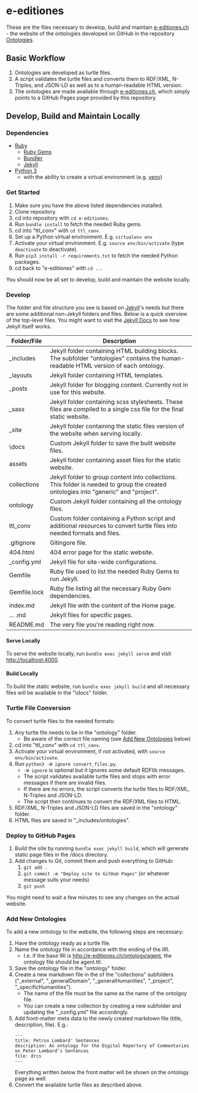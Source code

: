 # e-editiones

These are the files necessary to develop, build and maintain [e-editiones.ch](https://e-editiones.ch) - the website of the ontologies developed on GitHub in the repository [Ontologies](https://github.com/nie-ine/Ontologies). 

## Basic Workflow
1. Ontologies are developed as turtle files.
1. A script validates the turtle files and converts them to RDF/XML, N-Triples, and JSON-LD as well as to a human-readable HTML version.
1. The ontologies are made available through [e-editiones.ch](https://e-editiones.ch), which simply points to a GitHub Pages page provided by this repository.

## Develop, Build and Maintain Locally

### Dependencies

- [Ruby][ruby]
  - [Ruby Gems][gems]
  - [Bundler][bundler]
  - [Jekyll][jekyll]
- [Python 3][python3]
  - with the ability to create a virtual environment (e.g. [venv][venv])

### Get Started

1. Make sure you have the above listed dependencies installed.
1. Clone repository.
1. cd into repository with ``cd e-editiones``.
1. Run ``bundle install`` to fetch the needed Ruby gems.
1. cd into "ttl_conv" with ``cd ttl_conv``.
1. Set up a Python virtual environment. E.g. ``virtualenv env``
1. Activate your virtual environment. E.g. ``source env/bin/activate`` (type ``deactivate`` to deactivate).
1. Run ``pip3 install -r requirements.txt`` to fetch the needed Python packages.
1. cd back to "e-editiones" with ``cd ..``.

You should now be all set to develop, build and maintain the website locally. 

### Develop

The folder and file structure you see is based on [Jekyll][jekyll]'s needs but there are some additional non-Jekyll folders and files. Below is a quick overview of the top-level files. You might want to visit the [Jekyll Docs](https://jekyllrb.com/docs/) to see how Jekyll itself works. 

Folder/File        | Description                                
 ----------------- | -------------------------------------------
 \_includes        | Jekyll folder containing HTML building blocks. The subfolder "ontologies" contains the human-readable HTML version of each ontology.
 \_layouts         | Jekyll folder containing HTML templates.
 \_posts           | Jekyll folder for blogging content. Currently not in use for this website.
 \_sass            | Jekyll folder containing scss stylesheets. These files are compiled to a single css file for the final static website.
 \_site            | Jekyll folder containing the static files version of the website when serving locally.
 \docs             | Custom Jekyll folder to save the built website files. 
 assets            | Jekyll folder containing asset files for the static website. 
 collections       | Jekyll folder to group content into collections. This folder is needed to group the created ontologies into "generic" and "project".
 ontology          | Custom Jekyll folder containing all the ontology files. 
 ttl_conv          | Custom folder containing a Python script and additional resources to convert turtle files into needed formats and files. 
 .gitignore        | Gitingore file.
 404.html          | 404 error page for the static website.
 \_config.yml      | Jekyll file for site-wide configurations.
 Gemfile           | Ruby file used to list the needed Ruby Gems to run Jekyll.
 Gemfile.lock      | Ruby file listing all the necessary Ruby Gem dependencies.
 index.md          | Jekyll file with the content of the Home page.
 ... .md           | Jekyll files for specific pages.
 README.md         | The very file you're reading right now.
 
#### Serve Locally

To serve the website locally, run ``bundle exec jekyll serve`` and visit [http://localhost:4000](http://localhost:4000).

#### Build Locally

To build the static website, run ``bundle exec jekyll build`` and all necessary files will be available in the "\docs" folder.

### Turtle File Conversion

To convert turtle files to the needed formats: 

1. Any turtle file needs to be in the "ontology" folder.
   - Be aware of the correct file naming (see [Add New Ontologies](#add-new-ontologies) below)
1. cd into "ttl_conv" with ``cd ttl_conv``.
1. Activate your virtual environment, if not activated, with ``source env/bin/activate``.
1. Run ``python3 -W ignore convert_files.py``.
   - ``-W ignore`` is optional but it ignores some default RDFlib messages.
   - The script validates available turtle files and stops with error messages if there are invalid files.
   - If there are no errors, the script converts the turtle files to RDF/XML, N-Triples and JSON-LD.
   - The script then continues to convert the RDF/XML files to HTML.
1. RDF/XML, N-Triples and JSON-LD files are saved in the "ontology" folder.
1. HTML files are saved in  "\_includes/ontologies".

### Deploy to GitHub Pages

1. Build the site by running ``bundle exec jekyll build``, which will generate static page files in the /docs directory.
1. Add changes to Git, commit them and push everything to GitHub:
   1. ``git add .``
   1. ``git commit -m "Deploy site to GitHub Pages"`` (or whatever message suits your needs)
   1. ``git push``

You might need to wait a few minutes to see any changes on the actual website.

### Add New Ontologies

To add a new ontology to the website, the following steps are necessary: 

1. Have the ontology ready as a turtle file.
1. Name the ontology file in accordance with the ending of the IRI.
   - I.e. if the base IRI is http://e-editiones.ch/ontology/agent, the ontology file should be agent.ttl.
1. Save the ontology file in the "ontology" folder.
1. Create a new markdown file in the of the "collections" subfolders ("\_external", "\_generalDomain", "\_generalHumanities", "\_project", "\_specificHumanities").
   - The name of the file must be the same as the name of the ontolgoy file.
   - You can create a new collection by creating a new subfolder and updating the "\_config.yml" file accordingly.
1. Add front-matter meta data to the newly created markdown file (title, description, file). E.g.:
   ```
   ---
   title: Petrus Lombard' Sentences
   description: An ontology for the Digital Repertory of Commentaries on Peter Lombard’s Sentences
   file: drcs
   ---
   ```
   Everything written below the front matter will be shown on the ontology page as well. 
1. Convert the available turtle files as described above.

[jekyll]: https://jekyllrb.com/
[inseri]: https://github.com/nie-ine/inseri
[ruby]: https://www.ruby-lang.org/en/documentation/installation/
[gems]: https://rubygems.org/pages/download
[bundler]: https://bundler.io/
[python3]: https://www.python.org/downloads/
[venv]: https://docs.python.org/3/library/venv.html
